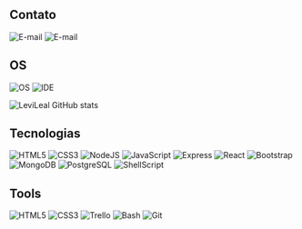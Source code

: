 ## Contato
![E-mail](https://img.shields.io/badge/Gmail-D14836?style=for-the-badge&logo=gmail&logoColor=white)
![E-mail](asdassadasdas)

## OS
![OS](https://img.shields.io/badge/Arch_Linux-1793D1?style=for-the-badge&logo=arch-linux&logoColor=white)
![IDE](https://img.shields.io/badge/Visual_Studio_Code-0078D4?style=for-the-badge&logo=visual%20studio%20code&logoColor=white)


![LeviLeal GitHub stats](https://github-readme-stats.vercel.app/api?username=LeviLeal&show_icons=true&theme=radical)

## Tecnologias
<div style=="display: inline_block">
    <img alt="HTML5" src="https://img.shields.io/badge/HTML5-E34F26?style=for-the-badge&logo=html5&logoColor=white"/>
    <img alt="CSS3" src="https://img.shields.io/badge/CSS3-1572B6?style=for-the-badge&logo=css3&logoColor=white"/>
    <img alt="NodeJS" src="https://img.shields.io/badge/Node.js-43853D?style=for-the-badge&logo=node.js&logoColor=white"/>
    <img alt="JavaScript" src="https://img.shields.io/badge/JavaScript-F7DF1E?style=for-the-badge&logo=javascript&logoColor=black"/>
    <img alt="Express" src="https://img.shields.io/badge/Express.js-404D59?style=for-the-badge"/>
    <img alt="React" src="https://img.shields.io/badge/React-20232A?style=for-the-badge&logo=react&logoColor=61DAFB"/>
    <img alt="Bootstrap" src="https://img.shields.io/badge/Bootstrap-563D7C?style=for-the-badge&logo=bootstrap&logoColor=white"/>
    <img alt="MongoDB" src="https://img.shields.io/badge/MongoDB-4EA94B?style=for-the-badge&logo=mongodb&logoColor=white"/>
    <img alt="PostgreSQL" src="https://img.shields.io/badge/PostgreSQL-316192?style=for-the-badge&logo=postgresql&logoColor=white"/>
    <img alt="ShellScript" src="    https://img.shields.io/badge/Shell_Script-121011?style=for-the-badge&logo=gnu-bash&logoColor=white"/>
</div>

## Tools

<div style=="display: inline_block">
    <img alt="HTML5" src="https://img.shields.io/badge/Arch_Linux-1793D1?style=for-the-badge&logo=arch-linux&logoColor=white"/>
    <img alt="CSS3" src="https://img.shields.io/badge/Visual_Studio_Code-0078D4?style=for-the-badge&logo=visual%20studio%20code&logoColor=white"/>
    <img alt="Trello" src="https://img.shields.io/badge/Trello-0052CC?style=for-the-badge&logo=trello&logoColor=white"/>
    <img alt="Bash" src="https://img.shields.io/badge/GNU%20Bash-4EAA25?style=for-the-badge&logo=GNU%20Bash&logoColor=white"/>
    <img alt="Git" src="https://img.shields.io/badge/GIT-E44C30?style=for-the-badge&logo=git&logoColor=white"/>
</div>
